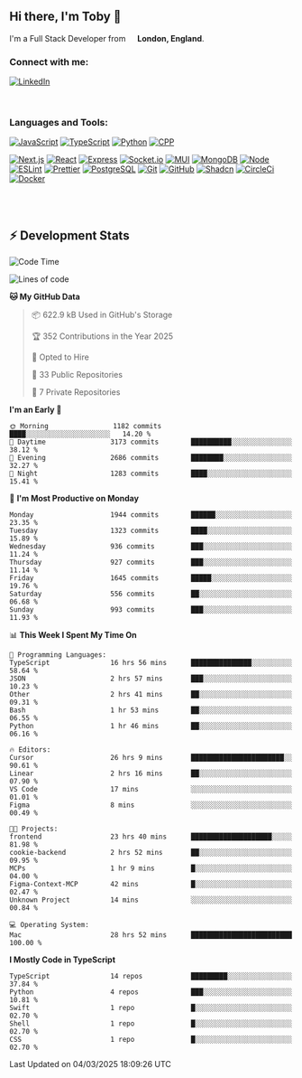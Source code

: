 ## Hi there, I'm Toby 👋

I'm a Full Stack Developer from <img src="https://cdn-icons-png.flaticon.com/512/197/197374.png" width="13" /> **London, England**.

### Connect with me:

[![LinkedIn][linkedin-shield]][linkedin-url]

<br />

### Languages and Tools:

[![JavaScript][JavaScript]][JavaScript-url] [![TypeScript][TypeScript]][TypeScript-url] [![Python][Python]][Python-url] [![CPP][CPP]][CPP-url]

[![Next.js][Next.js]][Next-url] [![React][React.js]][React-url] [![Express][Express.js]][Express-url] [![Socket.io][SocketIo]][SocketIo-url] [![MUI][MUI]][MUI-url] [![MongoDB][MongoDB]][Mongo-url] [![Node][Node.js]][Node-url] [![ESLint][ESLint]][ESLint-url] [![Prettier][Prettier]][Prettier-url] [![PostgreSQL][PostgreSQL]][PostgreSQL-url] [![Git][Git]][Git-url] [![GitHub][GitHub]][GitHub-url] [![Shadcn][Shadcn]][Shadcn-url] [![CircleCi][CircleCi]][CircleCi-url] [![Docker][Docker]][Docker-url]

<br />
<br />

## :zap: Development Stats

<!--START_SECTION:waka-->
![Code Time](http://img.shields.io/badge/Code%20Time-1%2C244%20hrs%2010%20mins-blue)

![Lines of code](https://img.shields.io/badge/From%20Hello%20World%20I%27ve%20Written-3.4%20million%20lines%20of%20code-blue)

**🐱 My GitHub Data** 

> 📦 622.9 kB Used in GitHub's Storage 
 > 
> 🏆 352 Contributions in the Year 2025
 > 
> 💼 Opted to Hire
 > 
> 📜 33 Public Repositories 
 > 
> 🔑 7 Private Repositories 
 > 
**I'm an Early 🐤** 

```text
🌞 Morning                1182 commits        ████░░░░░░░░░░░░░░░░░░░░░   14.20 % 
🌆 Daytime                3173 commits        ██████████░░░░░░░░░░░░░░░   38.12 % 
🌃 Evening                2686 commits        ████████░░░░░░░░░░░░░░░░░   32.27 % 
🌙 Night                  1283 commits        ████░░░░░░░░░░░░░░░░░░░░░   15.41 % 
```
📅 **I'm Most Productive on Monday** 

```text
Monday                   1944 commits        ██████░░░░░░░░░░░░░░░░░░░   23.35 % 
Tuesday                  1323 commits        ████░░░░░░░░░░░░░░░░░░░░░   15.89 % 
Wednesday                936 commits         ███░░░░░░░░░░░░░░░░░░░░░░   11.24 % 
Thursday                 927 commits         ███░░░░░░░░░░░░░░░░░░░░░░   11.14 % 
Friday                   1645 commits        █████░░░░░░░░░░░░░░░░░░░░   19.76 % 
Saturday                 556 commits         ██░░░░░░░░░░░░░░░░░░░░░░░   06.68 % 
Sunday                   993 commits         ███░░░░░░░░░░░░░░░░░░░░░░   11.93 % 
```


📊 **This Week I Spent My Time On** 

```text
💬 Programming Languages: 
TypeScript               16 hrs 56 mins      ███████████████░░░░░░░░░░   58.64 % 
JSON                     2 hrs 57 mins       ███░░░░░░░░░░░░░░░░░░░░░░   10.23 % 
Other                    2 hrs 41 mins       ██░░░░░░░░░░░░░░░░░░░░░░░   09.31 % 
Bash                     1 hr 53 mins        ██░░░░░░░░░░░░░░░░░░░░░░░   06.55 % 
Python                   1 hr 46 mins        ██░░░░░░░░░░░░░░░░░░░░░░░   06.16 % 

🔥 Editors: 
Cursor                   26 hrs 9 mins       ███████████████████████░░   90.61 % 
Linear                   2 hrs 16 mins       ██░░░░░░░░░░░░░░░░░░░░░░░   07.90 % 
VS Code                  17 mins             ░░░░░░░░░░░░░░░░░░░░░░░░░   01.01 % 
Figma                    8 mins              ░░░░░░░░░░░░░░░░░░░░░░░░░   00.49 % 

🐱‍💻 Projects: 
frontend                 23 hrs 40 mins      ████████████████████░░░░░   81.98 % 
cookie-backend           2 hrs 52 mins       ██░░░░░░░░░░░░░░░░░░░░░░░   09.95 % 
MCPs                     1 hr 9 mins         █░░░░░░░░░░░░░░░░░░░░░░░░   04.00 % 
Figma-Context-MCP        42 mins             █░░░░░░░░░░░░░░░░░░░░░░░░   02.47 % 
Unknown Project          14 mins             ░░░░░░░░░░░░░░░░░░░░░░░░░   00.84 % 

💻 Operating System: 
Mac                      28 hrs 52 mins      █████████████████████████   100.00 % 
```

**I Mostly Code in TypeScript** 

```text
TypeScript               14 repos            █████████░░░░░░░░░░░░░░░░   37.84 % 
Python                   4 repos             ███░░░░░░░░░░░░░░░░░░░░░░   10.81 % 
Swift                    1 repo              █░░░░░░░░░░░░░░░░░░░░░░░░   02.70 % 
Shell                    1 repo              █░░░░░░░░░░░░░░░░░░░░░░░░   02.70 % 
CSS                      1 repo              █░░░░░░░░░░░░░░░░░░░░░░░░   02.70 % 
```




 Last Updated on 04/03/2025 18:09:26 UTC
<!--END_SECTION:waka-->


<!-- MARKDOWN LINKS & IMAGES -->
<!-- https://www.markdownguide.org/basic-syntax/#reference-style-links -->

[CPP-url]: https://cplusplus.com/
[CPP]: https://img.shields.io/badge/-C++-blue?style=for-the-badge&logo=cplusplus
[JavaScript-url]: https://developer.mozilla.org/en-US/docs/Web/JavaScript
[JavaScript]: https://shields.io/badge/JavaScript-F7DF1E?logo=JavaScript&logoColor=000&style=for-the-badge
[TypeScript-url]: https://www.typescriptlang.org/
[TypeScript]: https://shields.io/badge/TypeScript-3178C6?logo=TypeScript&logoColor=FFF&style=for-the-badge
[Python-url]: https://www.python.org/
[Python]: https://img.shields.io/badge/python-3670A0?style=for-the-badge&logo=python&logoColor=ffdd54
[linkedin-shield]: https://img.shields.io/badge/LinkedIn-0077B5?style=for-the-badge&logo=linkedin&logoColor=white
[linkedin-url]: https://linkedin.com/in/toby-dixon-smith/
[Next.js]: https://img.shields.io/badge/next.js-000000?style=for-the-badge&logo=nextdotjs&logoColor=white
[Next-url]: https://nextjs.org/
[React.js]: https://img.shields.io/badge/React-20232A?style=for-the-badge&logo=react&logoColor=61DAFB
[React-url]: https://reactjs.org/
[Express.js]: https://img.shields.io/badge/Express.js-404D59?style=for-the-badge&logo=express
[Express-url]: https://expressjs.com/
[Node.js]: https://img.shields.io/badge/Node.js-43853D?style=for-the-badge&logo=node.js&logoColor=white
[Node-url]: https://nodejs.org/
[MongoDB]: https://img.shields.io/badge/MongoDB-4EA94B?style=for-the-badge&logo=mongodb&logoColor=white
[Mongo-url]: https://www.mongodb.com/
[ESLint]: https://img.shields.io/badge/eslint-3A33D1?style=for-the-badge&logo=eslint&logoColor=white
[ESLint-url]: https://eslint.org/
[Prettier]: https://img.shields.io/badge/prettier-1A2C34?style=for-the-badge&logo=prettier&logoColor=F7BA3E
[Prettier-url]: https://prettier.io/
[SocketIo-url]: https://socket.io/
[SocketIo]: https://img.shields.io/badge/Socket.io-010101?style=for-the-badge&logo=socket.io&badgeColor=010101
[MUI-url]: https://mui.com/
[MUI]: https://img.shields.io/badge/MUI-%230081CB.svg?style=for-the-badge&logo=mui&logoColor=white
[PostgreSQL-url]: https://www.postgresql.org/
[PostgreSQL]: https://img.shields.io/badge/postgresql-4169e1?style=for-the-badge&logo=postgresql&logoColor=white
[Git-url]: https://git-scm.com/
[Git]: https://img.shields.io/badge/GIT-E44C30?style=for-the-badge&logo=git&logoColor=white
[GitHub-url]: https://github.com/
[GitHub]: https://img.shields.io/badge/GitHub-100000?style=for-the-badge&logo=github&logoColor=white
[Shadcn-url]: https://ui.shadcn.com/
[Shadcn]: https://img.shields.io/badge/shadcn%2Fui-000?logo=shadcnui&logoColor=fff&style=for-the-badge
[CircleCi-url]: https://ui.shadcn.com/
[CircleCi]: https://img.shields.io/badge/circleci-343434?logo=circleci&logoColor=fff&style=for-the-badge
[Docker-url]: https://ui.shadcn.com/
[Docker]: https://img.shields.io/badge/docker-2496ED?logo=docker&logoColor=fff&style=for-the-badge
